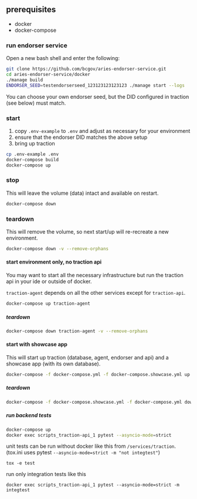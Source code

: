 ## prerequisites

- docker
- docker-compose

### run endorser service

Open a new bash shell and enter the following:

```sh
git clone https://github.com/bcgov/aries-endorser-service.git
cd aries-endorser-service/docker
./manage build
ENDORSER_SEED=testendorserseed_123123123123123 ./manage start --logs
```

You can choose your own endorser seed, but the DID configured in traction (see below) must match.

### start

1. copy `.env-example` to `.env` and adjust as necessary for your environment
2. ensure that the endorser DID matches the above setup
3. bring up traction

```sh
cp .env-example .env
docker-compose build
docker-compose up
```

### stop
This will leave the volume (data) intact and available on restart.

```sh
docker-compose down
```

### teardown
This will remove the volume, so next start/up will re-recreate a new environment.

```sh
docker-compose down -v --remove-orphans
```

#### start environment only, no traction api
You may want to start all the necessary infrastructure but run the traction api in your ide or outside of docker.

`traction-agent` depends on all the other services except for `traction-api`.


```sh
docker-compose up traction-agent
```

##### teardown

```sh
docker-compose down traction-agent -v --remove-orphans
```

#### start with showcase app
This will start up traction (database, agent, endorser and api) and a showcase app (with its own database).

```sh
docker-compose -f docker-compose.yml -f docker-compose.showcase.yml up
```

##### teardown

```sh
docker-compose -f docker-compose.showcase.yml -f docker-compose.yml down -v --remove-orphans
```

##### run backend tests
```sh
docker-compose up
docker exec scripts_traction-api_1 pytest --asyncio-mode=strict
```
unit tests can be run without docker like this from `/services/traction`.(tox.ini uses pytest `--asyncio-mode=strict -m "not integtest"`)
```
tox -e test 
```
run only integration tests like this
```
docker exec scripts_traction-api_1 pytest --asyncio-mode=strict -m integtest
```